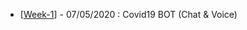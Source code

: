 
- [[Week-1](https://github.com/gopala-kr/Qunatum-Dots/tree/master/01-Covid19)] - 07/05/2020 : Covid19 BOT (Chat & Voice)


